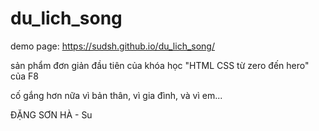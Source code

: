 # du_lich_song

demo page: https://sudsh.github.io/du_lich_song/

sản phẩm đơn giản đầu tiên của khóa học "HTML CSS từ zero đến hero" của F8

cố gắng hơn nữa vì bản thân, vì gia đình, và vì em...

ĐẶNG SƠN HÀ - Su
